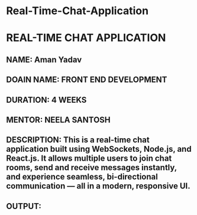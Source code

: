 # Real-Time-Chat-Application
# REAL-TIME CHAT APPLICATION
## NAME: Aman Yadav
## DOAIN NAME: FRONT END DEVELOPMENT
## DURATION: 4 WEEKS
## MENTOR: NEELA SANTOSH
## DESCRIPTION: This is a real-time chat application built using WebSockets, Node.js, and React.js. It allows multiple users to join chat rooms, send and receive messages instantly, and experience seamless, bi-directional communication — all in a modern, responsive UI.
## OUTPUT:
